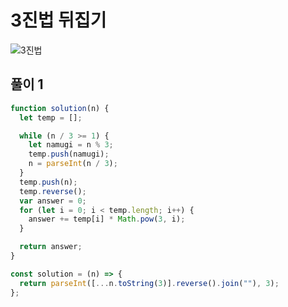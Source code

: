 # 3진법 뒤집기

![3진법](https://user-images.githubusercontent.com/63354527/107182223-b188e000-6a1f-11eb-944b-70c10cdfb769.PNG)

## 풀이 1

```javascript
function solution(n) {
  let temp = [];

  while (n / 3 >= 1) {
    let namugi = n % 3;
    temp.push(namugi);
    n = parseInt(n / 3);
  }
  temp.push(n);
  temp.reverse();
  var answer = 0;
  for (let i = 0; i < temp.length; i++) {
    answer += temp[i] * Math.pow(3, i);
  }

  return answer;
}
```

```javascript
const solution = (n) => {
  return parseInt([...n.toString(3)].reverse().join(""), 3);
};
```
